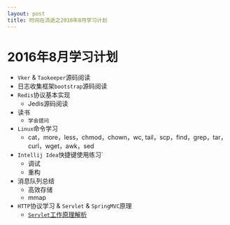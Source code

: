 ```yaml
---
layout: post
title: 时间在流逝之2016年8月学习计划
---
```


# 2016年8月学习计划

* `Vker` & `Taokeeper`源码阅读
* 日志收集框架`bootstrap`源码阅读
* `Redis`协议基本实现
	- Jedis源码阅读
* 读书
	- `学会提问`
* `Linux`命令学习
	- cat，more，less，chmod，chown，wc, tail，scp，find，grep，tar，curl，wget，awk，sed
* `Intellij Idea`快捷键使用练习`
	- 调试
	- 重构
* 消息队列总结
	- 高效存储
	- mmap
* `HTTP`协议学习 & `Servlet` & `SpringMVC`原理
	- [`Servlet`工作原理解析](http://www.ibm.com/developerworks/cn/java/j-lo-servlet/index.html)
